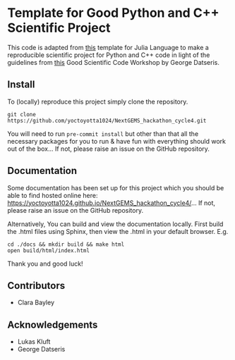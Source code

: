 # Template for Good Python and C++ Scientific Project

This code is adapted from [this](https://juliadynamics.github.io/DrWatson.jl/stable) template for
Julia Language to make a reproducible scientific project for Python and C++ code in light of the
guidelines from [this](https://www.youtube.com/watch?v=x3swaMSCcYk) Good Scientific Code Workshop by
George Datseris.

## Install
To (locally) reproduce this project simply clone the repository.
```
git clone https://github.com/yoctoyotta1024/NextGEMS_hackathon_cycle4.git
```
You will need to run ``pre-commit install`` but other than that all the necessary packages for you
to run & have fun with everything should work out of the box... If not, please raise an issue on the
GitHub repository.

## Documentation
Some documentation has been set up for this project which you should be able to find hosted online
here: https://yoctoyotta1024.github.io/NextGEMS_hackathon_cycle4/... If not, please raise an issue on the
GitHub repository.

Alternatively, You can build and view the documentation locally. First build the .html files using
Sphinx, then view the .html in your default browser. E.g.

```
cd ./docs && mkdir build && make html
open build/html/index.html
```

Thank you and good luck!

## Contributors
- Clara Bayley

## Acknowledgements
- Lukas Kluft
- George Datseris
